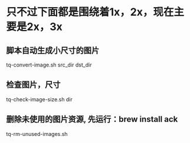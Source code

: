 # 只不过下面都是围绕着1x，2x，现在主要是2x，3x

## 脚本自动生成小尺寸的图片
tq-convert-image.sh src_dir dst_dir

## 检查图片，尺寸
tq-check-image-size.sh dir

## 删除未使用的图片资源, 先运行：brew install ack
tq-rm-unused-images.sh
